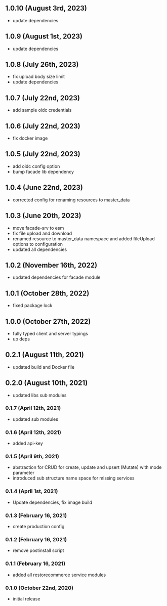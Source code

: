## 1.0.10 (August 3rd, 2023)

- update dependencies

## 1.0.9 (August 1st, 2023)

- update dependencies

## 1.0.8 (July 26th, 2023)

- fix upload body size limit
- update dependencies

## 1.0.7 (July 22nd, 2023)

- add sample oidc credentials

## 1.0.6 (July 22nd, 2023)

- fix docker image

## 1.0.5 (July 22nd, 2023)

- add oidc config option
- bump facade lib dependency

## 1.0.4 (June 22nd, 2023)

- corrected config for renaming resources to master_data

## 1.0.3 (June 20th, 2023)

- move facade-srv to esm
- fix file upload and download
- renamed resource to master_data namespace and added fileUpload options to configuration
- updated all dependencies

## 1.0.2 (November 16th, 2022)

- updated dependencies for facade module

## 1.0.1 (October 28th, 2022)

- fixed package lock

## 1.0.0 (October 27th, 2022)

- fully typed client and server typings
- up deps

## 0.2.1 (August 11th, 2021)

- updated build and Docker file

## 0.2.0 (August 10th, 2021)

- updated libs sub modules

### 0.1.7 (April 12th, 2021)

- updated sub modules

### 0.1.6 (April 12th, 2021)

- added api-key

### 0.1.5 (April 9th, 2021)

- abstraction for CRUD for create, update and upsert (Mutate) with mode parameter
- introduced sub structure name space for missing services

### 0.1.4 (April 1st, 2021)

- Update dependencies, fix image build

### 0.1.3 (February 16, 2021)

- create production config

### 0.1.2 (February 16, 2021)

- remove postinstall script

### 0.1.1 (February 16, 2021)

- added all restorecommerce service modules

### 0.1.0 (October 22nd, 2020)

- initial release
